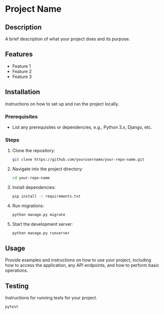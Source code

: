 # Project Name

## Description

A brief description of what your project does and its purpose.

## Features

- Feature 1
- Feature 2
- Feature 3

## Installation

Instructions on how to set up and run the project locally.

### Prerequisites

- List any prerequisites or dependencies, e.g., Python 3.x, Django, etc.

### Steps

1. Clone the repository:
    ```bash
    git clone https://github.com/yourusername/your-repo-name.git
    ```
2. Navigate into the project directory:
    ```bash
    cd your-repo-name
    ```
3. Install dependencies:
    ```bash
    pip install -r requirements.txt
    ```
4. Run migrations:
    ```bash
    python manage.py migrate
    ```
5. Start the development server:
    ```bash
    python manage.py runserver
    ```

## Usage

Provide examples and instructions on how to use your project, including how to access the application, any API endpoints, and how to perform basic operations.

## Testing

Instructions for running tests for your project.

```bash
pytest
